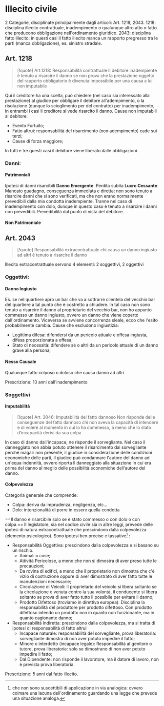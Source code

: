 # Illecito civile
2 Categorie, disciplinate principalmente dagli articoli: Art. 1218, 2043.
1218: disciplina illecito contrattuale, inadempimento o qualunque altro atto o fatto che producono obbligazione nell'ordinamento giuridico.
2043: disciplina fatto illecito: in questi casi il fatto illecito manca un rapporto pregresso tra le parti (manca obbligazione), es. sinistro stradale. 
## Art. 1218
>[!quote] Art.1218: Responsabilità contrattuale
>Il debitore inadempiente è tenuto a risarcire il danno se non prova che la prestazione oggetto del rapporto obbligatorio è divenuta impossibile per una causa a lui non imputabile

Qui il creditore ha una scelta, può chiedere  (nel caso sia interessato alla prestazione) al giudice per obbligare il debitore all'adempimento, o la risoluzione (dunque lo scioglimento per del contratto) per inadempimento, in entrambi i casi il creditore si vede risarcito il danno.
Cause non imputabili al debitore:
- Evento Fortuito;
- Fatto altrui: responsabilità del risarcimento (non adempimento) cade sui terzi;
- Cause di forza maggiore;

In tutti e tre questi casi il debitore viene liberato dalle obbligazioni. 
### Danni:
#### Patrimoniali
Ipotesi di danni risarcibili
**Danno Emergente**: Perdita subita
**Lucro Cessante**: Mancato guadagno, conseguenza immediata e diretta: non sono tenuto a risarcire danni che si sono verificati, ma che non erano normalmente prevedibili dalla mia condotta inadempiente.
Tranne nel caso di inadempimento con dolo, dunque in questo caso è tenuto a risarcire i danni non prevedibili.
Prevedibilità dal punto di vista del debitore.
#### Non Patrimoniale

## Art. 2043
>[!quote] Responsabilità extracontrattuale
>chi causa un danno ingiusto ad altri è tenuto a risarcire il danno

Illecito extracontrattuale
servono 4 elementi: 2 soggettivi, 2 oggettivi
### Oggettivi:
#### Danno Ingiusto
Es. se nel quartiere apro un bar che va a sottrarre clientela del vecchio bar del quartiere a tal punto che è costretto a chiudere.
In tal caso non sono tenuto a risarcire il danno al proprietario del vecchio bar, non ho appunto commesso un danno ingiusto, ovvero un danno che viene coperto dall'ordinamento.
Viceversa se avviene concorrenza sleale, ecco che l'esito probabilmente cambia.
Cause che escludono ingiustizia:
- Legittima difesa: difendersi da un pericolo attuale e offesa ingiusta, difesa proporzionata a offesa;
- Stato di necessità: difendere sé o altri da un pericolo attuale di un danno grave alla persona;
#### Nesso Causale
Qualunque fatto colposo o doloso che causa danno ad altri

Prescrizione: 10 anni dall'inadempimento

### Soggettivi
#### Imputabilità
>[!quote] Art. 2046: Imputabilità del fatto dannoso
>Non risponde delle conseguenze del fatto dannoso chi non aveva la capacità di intendere e di volere al momento in cui lo ha commesso, a meno che lo stato d'incapacità derivi da sua colpa

In caso di danno dall'incapace, ne risponde il sorvegliante.
Nel caso il danneggiato non abbia potuto ottenere il risarcimento dal sorvegliante perché magari non presente, il giudice in considerazione delle condizioni economiche delle parti, il giudice può condannare l'autore del danno ad un'equa indennità, ovvero riporta il danneggiato alla situazione in cui era prima del danno al meglio delle possibilità economiche dell'autore del danno.

#### Colpevolezza
Categoria generale che comprende:
- Colpa: deriva da imprudenza, negligenza, etc...
- Dolo: intenzionalità di porre in essere quella condotta 

==Il danno è risarcibile solo se è stato commesso o con dolo o con colpa.==
Il legislatore, sia nel codice civile sia in altre leggi, prevede delle ipotesi di natura extracontrattuale che prescindono dalla colpevolezza (elemento psicologico).
Sono ipotesi ben precise e tassative[^1] :
- Responsabilità Oggettiva: prescindono dalla colpevolezza e si basano su un rischio.
  - Animali o cose;
  - Attività Pericolose, a meno che non si dimostra di aver preso tutte le precauzioni;
  - Da rovina di edifici, a meno che il proprietario non dimostra che c'è vizio di costruzione oppure di aver dimostrato di aver fatto tutte le manutenzioni necessarie;
  - Circolazione di Veicoli: Il proprietario del veicolo si libera soltanto se la circolazione è venuta contro la sua volontà, il conducente si libera soltanto se prova di aver fatto tutto il possibile per evitare il danno;
  - Prodotto Difettoso (troviamo in direttiva europea): Disciplina la responsabilità del produttore per prodotto difettoso.
    Con prodotto difettoso intendo un prodotto non in quanto non funzionante, ma in quanto cagionante danno;
- Responsabilità Indiretta: prescindono dalla colpevolezza, ma si tratta di ipotesi di responsabilità di fatto altrui
  - Incapace naturale: responsabilità del sorvegliante, prova liberatoria: sorvegliante dimostra di non aver potuto impedire il fatto;
  - Minore o interdetto (incapace legale): Responsabilità al genitore o tutore, prova liberatoria: solo se dimostrano di non aver potuto impedire il fatto;
  - Dal Dipendente: non risponde il lavoratore, ma il datore di lavoro, non è prevista prova liberatoria.

Prescrizione: 5 anni dal fatto illecito.



[^1]: che non sono suscettibili di applicazione in via analogica: ovvero colmare una lacuna dell'ordinamento guardando una legge che prevede una situazione analoga.